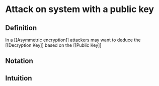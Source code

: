 # Attack on system with a public key
## Definition
In a [[Asymmetric encryption]] attackers may want to deduce the [[Decryption Key]] based on the [[Public  Key]]

## Notation

## Intuition
